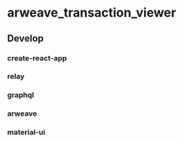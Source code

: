 # arweave_transaction_viewer

## Develop

### create-react-app
### relay
### graphql
### arweave
### material-ui